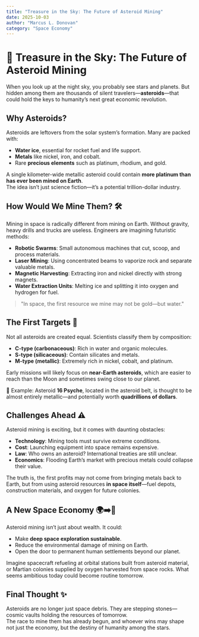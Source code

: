 ```yaml
---
title: "Treasure in the Sky: The Future of Asteroid Mining"
date: 2025-10-03
author: "Marcus L. Donovan"
category: "Space Economy"
---
```


# 💎 Treasure in the Sky: The Future of Asteroid Mining

When you look up at the night sky, you probably see stars and planets. But hidden among them are thousands of silent travelers—**asteroids**—that could hold the keys to humanity’s next great economic revolution.

## Why Asteroids?

Asteroids are leftovers from the solar system’s formation. Many are packed with:

- **Water ice**, essential for rocket fuel and life support.  
- **Metals** like nickel, iron, and cobalt.  
- Rare **precious elements** such as platinum, rhodium, and gold.  

A single kilometer-wide metallic asteroid could contain **more platinum than has ever been mined on Earth**.  
The idea isn’t just science fiction—it’s a potential trillion-dollar industry.

## How Would We Mine Them? 🛠️

Mining in space is radically different from mining on Earth. Without gravity, heavy drills and trucks are useless. Engineers are imagining futuristic methods:

- **Robotic Swarms**: Small autonomous machines that cut, scoop, and process materials.  
- **Laser Mining**: Using concentrated beams to vaporize rock and separate valuable metals.  
- **Magnetic Harvesting**: Extracting iron and nickel directly with strong magnets.  
- **Water Extraction Units**: Melting ice and splitting it into oxygen and hydrogen for fuel.

> "In space, the first resource we mine may not be gold—but water."

## The First Targets 🚀

Not all asteroids are created equal. Scientists classify them by composition:

- **C-type (carbonaceous)**: Rich in water and organic molecules.  
- **S-type (silicaceous)**: Contain silicates and metals.  
- **M-type (metallic)**: Extremely rich in nickel, cobalt, and platinum.  

Early missions will likely focus on **near-Earth asteroids**, which are easier to reach than the Moon and sometimes swing close to our planet.

📌 Example: Asteroid **16 Psyche**, located in the asteroid belt, is thought to be almost entirely metallic—and potentially worth **quadrillions of dollars**.

## Challenges Ahead ⚠️

Asteroid mining is exciting, but it comes with daunting obstacles:

- **Technology**: Mining tools must survive extreme conditions.  
- **Cost**: Launching equipment into space remains expensive.  
- **Law**: Who owns an asteroid? International treaties are still unclear.  
- **Economics**: Flooding Earth’s market with precious metals could collapse their value.

The truth is, the first profits may not come from bringing metals back to Earth, but from using asteroid resources **in space itself**—fuel depots, construction materials, and oxygen for future colonies.

## A New Space Economy 🌍➡️🌌

Asteroid mining isn’t just about wealth. It could:

- Make **deep space exploration sustainable**.  
- Reduce the environmental damage of mining on Earth.  
- Open the door to permanent human settlements beyond our planet.

Imagine spacecraft refueling at orbital stations built from asteroid material, or Martian colonies supplied by oxygen harvested from space rocks. What seems ambitious today could become routine tomorrow.

## Final Thought ✨

Asteroids are no longer just space debris. They are stepping stones—cosmic vaults holding the resources of tomorrow.  
The race to mine them has already begun, and whoever wins may shape not just the economy, but the destiny of humanity among the stars.